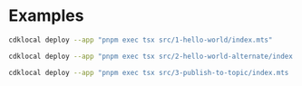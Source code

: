 # Examples

```sh
cdklocal deploy --app "pnpm exec tsx src/1-hello-world/index.mts"
```

```sh
cdklocal deploy --app "pnpm exec tsx src/2-hello-world-alternate/index.mts"
```

```sh
cdklocal deploy --app "pnpm exec tsx src/3-publish-to-topic/index.mts
```
